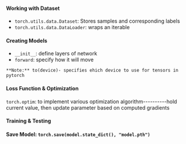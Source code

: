 #### **Working with Dataset**

* `torch.utils.data.Dataset`: Stores samples and corresponding labels
* `torch.utils.data.DataLoader`: wraps an iterable

#### **Creating Models**

* `__init__`: define layers of network
* `forward`: specify how it will move

```
**Note:** to(device)- specifies ehich device to use for tensors in pytorch
```

#### **Loss Function & Optimization**

`torch.optim`: to implement various optimization algorithm----------hold current value, then update parameter based on computed gradients

#### **Training & Testing**

#### **Save Model**: `torch.save(model.state_dict(), "model.pth")`
